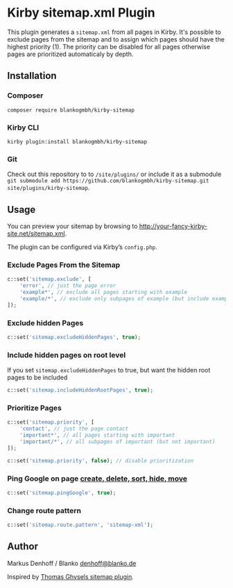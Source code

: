 # Kirby sitemap.xml Plugin

This plugin generates a ```sitemap.xml``` from all pages in Kirby. It's possible to exclude pages from the sitemap and to assign which pages should have the highest priority (1). The priority can be disabled for all pages otherwise pages are prioritized automaticaly by depth.

## Installation

### Composer

`composer require blankogmbh/kirby-sitemap`

### Kirby CLI
`kirby plugin:install blankogmbh/kirby-sitemap`

### Git
Check out this repository to to ```/site/plugins/``` or include it as a submodule `git submodule add https://github.com/blankogmbh/kirby-sitemap.git site/plugins/kirby-sitemap`.

## Usage

You can preview your sitemap by browsing to http://your-fancy-kirby-site.net/sitemap.xml.

The plugin can be configured via Kirby’s ```config.php```.

### Exclude Pages From the Sitemap

```php
c::set('sitemap.exclude', [
    'error', // just the page error
    'example*', // exclude all pages starting with example
    'example/*', // exclude only subpages of example (but include example)
]);
```

### Exclude hidden Pages

```php
c::set('sitemap.excludeHiddenPages', true);
```

### Include hidden pages on root level
If you set `sitemap.excludeHiddenPages` to true, but want the hidden root pages to be included

```php
c::set('sitemap.includeHiddenRootPages', true);
```

### Prioritize Pages

```php
c::set('sitemap.priority', [
    'contact', // just the page contact
    'important*', // all pages starting with important
    'important/*', // all subpages of important (but not important)
]);

c::set('sitemap.priority', false); // disable prioritization
```

### Ping Google on page [create, delete, sort, hide, move](https://getkirby.com/docs/developer-guide/advanced/hooks)

```php
c::set('sitemap.pingGoogle', true);
```

### Change route pattern
```php
c::set('sitemap.route.pattern', 'sitemap-xml');
```

## Author

Markus Denhoff / Blanko <denhoff@blanko.de>

Inspired by [Thomas Ghysels sitemap plugin](https://github.com/thgh/kirby-plugins/tree/master/sitemap).
